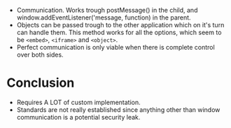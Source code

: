- Communication. Works trough postMessage() in the child, and window.addEventListener('message, function) in the parent.
- Objects can be passed trough to the other application which on it's turn can handle them. This method works for all the options, which seem to be `<embed>`, `<iframe>` and `<object>`. 
- Perfect communication is only viable when there is complete control over both sides. 

# Conclusion

- Requires A LOT of custom implementation.
- Standards are not really established since anything other than window communication is a potential security leak.
